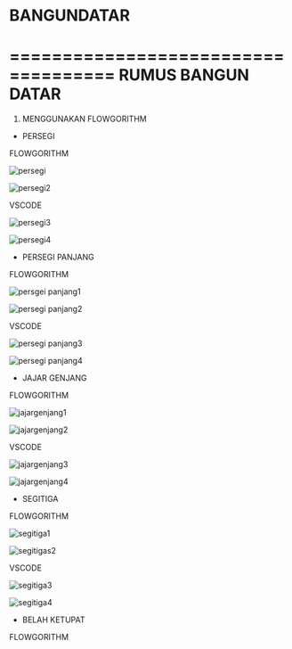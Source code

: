# BANGUNDATAR

====================================
RUMUS BANGUN DATAR
====================================

1. MENGGUNAKAN FLOWGORITHM

- PERSEGI

FLOWGORITHM

![persegi](https://user-images.githubusercontent.com/92988781/139583830-69a97fd6-5fba-4598-bfad-6637e567cdf6.png)

![persegi2](https://user-images.githubusercontent.com/92988781/139583849-e7da8350-3100-4880-9432-5db750f8fc5a.png)


VSCODE

![persegi3](https://user-images.githubusercontent.com/92988781/139840170-e95f72f0-acea-4e29-9406-cee17e2d29f3.png)

![persegi4](https://user-images.githubusercontent.com/92988781/139840232-3068bcb0-99fb-44d0-8476-3706d8e7efd1.png)


- PERSEGI PANJANG

FLOWGORITHM

![persgei panjang1](https://user-images.githubusercontent.com/92988781/139583916-77ba6c9c-d6d9-4673-8896-1272ee4ec1a4.png)

![persegi panjang2](https://user-images.githubusercontent.com/92988781/139583934-eef691b1-248e-4119-9d59-8d95e91fd68c.png)


VSCODE

![persegi panjang3](https://user-images.githubusercontent.com/92988781/139840347-04d6d0c6-d0f9-42eb-8e72-d9f5a74ce5d1.png)

![persegi panjang4](https://user-images.githubusercontent.com/92988781/139840378-f81618af-c355-4971-b3e3-288721308082.png)


- JAJAR GENJANG

FLOWGORITHM

![jajargenjang1](https://user-images.githubusercontent.com/92988781/139840511-f5a7238f-c17f-4440-8489-4036f083f638.png)

![jajargenjang2](https://user-images.githubusercontent.com/92988781/139840561-9cf592d8-43fc-4855-ab20-45cd119cca6e.png)


VSCODE

![jajargenjang3](https://user-images.githubusercontent.com/92988781/139840608-ed2e8119-6d09-497c-a46f-53795ed953fa.png)

![jajargenjang4](https://user-images.githubusercontent.com/92988781/139840638-fe4cfdee-6606-4116-8457-d7e9dae9a345.png)


- SEGITIGA

FLOWGORITHM

![segitiga1](https://user-images.githubusercontent.com/92988781/139840751-4a930d5b-d92b-4e09-be32-fe4432c5868d.png)

![segitigas2](https://user-images.githubusercontent.com/92988781/139840804-2f2eaed9-c50a-49bd-9ae0-b6cacaefe509.png)


VSCODE

![segitiga3](https://user-images.githubusercontent.com/92988781/139840935-8852afd0-65a0-49ac-aff1-a77019fc89b4.png)

![segitiga4](https://user-images.githubusercontent.com/92988781/139840975-9cb42335-8a12-4b78-8b5c-e9e6a43bc3b7.png)


- BELAH KETUPAT

FLOWGORITHM










